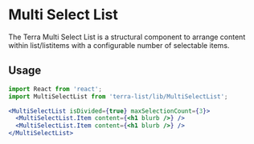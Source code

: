 # Multi Select List

The Terra Multi Select List is a structural component to arrange content within list/listitems with a configurable number of selectable items.

## Usage

```jsx
import React from 'react';
import MultiSelectList from 'terra-list/lib/MultiSelectList';

<MultiSelectList isDivided={true} maxSelectionCount={3}>
  <MultiSelectList.Item content={<h1 blurb />} />
  <MultiSelectList.Item content={<h1 blurb />} />
</MultiSelectList>

```
